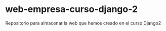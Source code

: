 # web-empresa-curso-django-2
Repositorio para almacenar la web que hemos creado en el curso Django2
